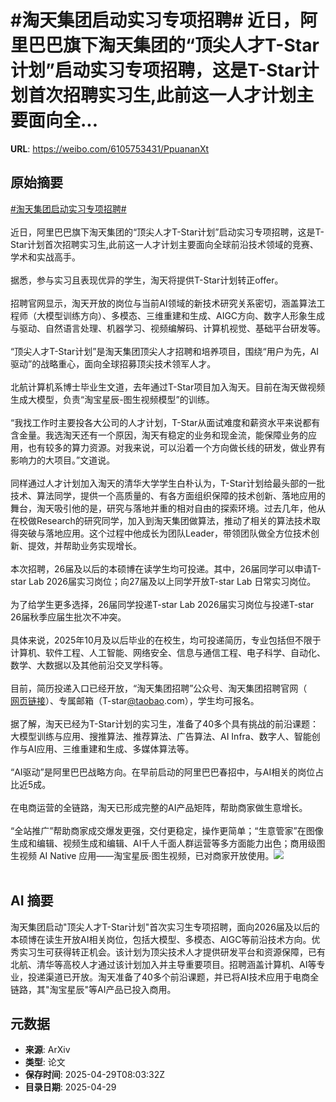 # #淘天集团启动实习专项招聘# 近日，阿里巴巴旗下淘天集团的“顶尖人才T-Star计划”启动实习专项招聘，这是T-Star计划首次招聘实习生,此前这一人才计划主要面向全...

**URL**: https://weibo.com/6105753431/PpuananXt

## 原始摘要

<a href="https://m.weibo.cn/search?containerid=231522type%3D1%26t%3D10%26q%3D%23%E6%B7%98%E5%A4%A9%E9%9B%86%E5%9B%A2%E5%90%AF%E5%8A%A8%E5%AE%9E%E4%B9%A0%E4%B8%93%E9%A1%B9%E6%8B%9B%E8%81%98%23&amp;extparam=%23%E6%B7%98%E5%A4%A9%E9%9B%86%E5%9B%A2%E5%90%AF%E5%8A%A8%E5%AE%9E%E4%B9%A0%E4%B8%93%E9%A1%B9%E6%8B%9B%E8%81%98%23" data-hide=""><span class="surl-text">#淘天集团启动实习专项招聘#</span></a> <br><br>近日，阿里巴巴旗下淘天集团的“顶尖人才T-Star计划”启动实习专项招聘，这是T-Star计划首次招聘实习生,此前这一人才计划主要面向全球前沿技术领域的竞赛、学术和实战高手。<br><br>据悉，参与实习且表现优异的学生，淘天将提供T-Star计划转正offer。<br><br>招聘官网显示，淘天开放的岗位与当前AI领域的新技术研究关系密切，涵盖算法工程师（大模型训练方向）、多模态、三维重建和生成、AIGC方向、数字人形象生成与驱动、自然语言处理、机器学习、视频编解码、计算机视觉、基础平台研发等。<br><br>“顶尖人才T-Star计划”是淘天集团顶尖人才招聘和培养项目，围绕“用户为先，AI驱动”的战略重心，面向全球招募顶尖技术领军人才。<br><br>北航计算机系博士毕业生文道，去年通过T-Star项目加入淘天。目前在淘天做视频生成大模型，负责“淘宝星辰-图生视频模型”的训练。<br><br>“我找工作时主要投各大公司的人才计划，T-Star从面试难度和薪资水平来说都有含金量。我选淘天还有一个原因，淘天有稳定的业务和现金流，能保障业务的应用，也有较多的算力资源。对我来说，可以沿着一个方向做长线的研发，做业界有影响力的大项目。”文道说。<br><br>同样通过人才计划加入淘天的清华大学学生白朴认为，T-Star计划给最头部的一批技术、算法同学，提供一个高质量的、有各方面组织保障的技术创新、落地应用的舞台，淘天吸引他的是，研究与落地并重的相对自由的探索环境。过去几年，他从在校做Research的研究同学，加入到淘天集团做算法，推动了相关的算法技术取得突破与落地应用。这个过程中他成长为团队Leader，带领团队做全方位技术创新、提效，并帮助业务实现增长。<br><br>本次招聘，26届及以后的本硕博在读学生均可投递。其中，26届同学可以申请T-star Lab 2026届实习岗位；向27届及以上同学开放T-star Lab 日常实习岗位。<br><br>为了给学生更多选择，26届同学投递T-star Lab 2026届实习岗位与投递T-star 26届秋季应届生批次不冲突。<br><br>具体来说，2025年10月及以后毕业的在校生，均可投递简历，专业包括但不限于计算机、软件工程、人工智能、网络安全、信息与通信工程、电子科学、自动化、数学、大数据以及其他前沿交叉学科等。<br><br>目前，简历投递入口已经开放，“淘天集团招聘”公众号、淘天集团招聘官网（<a href="https://weibo.cn/sinaurl?u=https%3A%2F%2Ftalent.taotian.com" data-hide=""><span class="url-icon"><img style="width: 1rem;height: 1rem" src="https://h5.sinaimg.cn/upload/2015/09/25/3/timeline_card_small_web_default.png" referrerpolicy="no-referrer"></span><span class="surl-text">网页链接</span></a>）、专属邮箱（T-star<a href="https://weibo.com/n/taobao">@taobao</a>.com），学生均可报名。<br><br>据了解，淘天已经为T-Star计划的实习生，准备了40多个具有挑战的前沿课题：大模型训练与应用、搜推算法、推荐算法、广告算法、AI Infra、数字人、智能创作与AI应用、三维重建和生成、多媒体算法等。<br><br>“AI驱动”是阿里巴巴战略方向。在早前启动的阿里巴巴春招中，与AI相关的岗位占比近5成。<br><br>在电商运营的全链路，淘天已形成完整的AI产品矩阵，帮助商家做生意增长。<br><br>“全站推广”帮助商家成交爆发更强，交付更稳定，操作更简单；“生意管家”在图像生成和编辑、视频生成和编辑、AI千人千面人群运营等多方面能力出色；商用级图生视频 AI Native 应用——淘宝星辰·图生视频，已对商家开放使用。<img style="" src="https://tvax2.sinaimg.cn/large/006Fd7o3gy1i0xjzky5i2j30o11anh2j.jpg" referrerpolicy="no-referrer"><br><br>

## AI 摘要

淘天集团启动"顶尖人才T-Star计划"首次实习生专项招聘，面向2026届及以后的本硕博在读生开放AI相关岗位，包括大模型、多模态、AIGC等前沿技术方向。优秀实习生可获得转正机会。该计划为顶尖技术人才提供研发平台和资源保障，已有北航、清华等高校人才通过该计划加入并主导重要项目。招聘涵盖计算机、AI等专业，投递渠道已开放。淘天准备了40多个前沿课题，并已将AI技术应用于电商全链路，其"淘宝星辰"等AI产品已投入商用。

## 元数据

- **来源**: ArXiv
- **类型**: 论文
- **保存时间**: 2025-04-29T08:03:32Z
- **目录日期**: 2025-04-29
